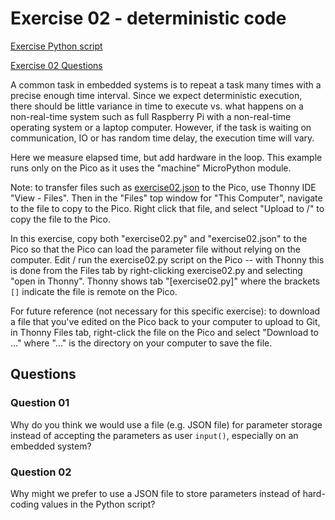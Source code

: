 # Exercise 02 - deterministic code

[Exercise Python script](./exercise02.py)

[Exercise 02 Questions](#questions)

A common task in embedded systems is to repeat a task many times with a precise enough time interval.
Since we expect deterministic execution, there should be little variance in time to execute vs. what happens on a non-real-time system such as full Raspberry Pi with a non-real-time operating system or a laptop computer.
However, if the task is waiting on communication, IO or has random time delay, the execution time will vary.

Here we measure elapsed time, but add hardware in the loop.
This example runs only on the Pico as it uses the "machine" MicroPython module.

Note: to transfer files such as
[exercise02.json](./exercise02.json)
to the Pico, use Thonny IDE "View - Files".
Then in the "Files" top window for "This Computer", navigate to the file to copy to the Pico.
Right click that file, and select "Upload to /" to copy the file to the Pico.

In this exercise, copy both "exercise02.py" and "exercise02.json" to the Pico so that the Pico can load the parameter file without relying on the computer.
Edit / run the exercise02.py script on the Pico -- with Thonny this is done from the Files tab by right-clicking exercise02.py and selecting "open in Thonny".
Thonny shows tab "[exercise02.py]" where the brackets `[]` indicate the file is remote on the Pico.

For future reference (not necessary for this specific exercise): to download a file that you've edited on the Pico back to your computer to upload to Git, in Thonny Files tab, right-click the file on the Pico and select "Download to ..." where "..." is the directory on your computer to save the file.

## Questions

### Question 01

Why do you think we would use a file (e.g. JSON file) for parameter storage instead of accepting the parameters as user `input()`, especially on an embedded system?

### Question 02

Why might we prefer to use a JSON file to store parameters instead of hard-coding values in the Python script?

